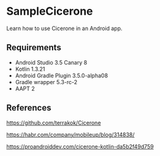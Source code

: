 # SampleCicerone
Learn how to use Cicerone in an Android app.

## Requirements
* Android Studio 3.5 Canary 8
* Kotlin 1.3.21
* Android Gradle Plugin 3.5.0-alpha08
* Gradle wrapper 5.3-rc-2
* AAPT 2

## References
https://github.com/terrakok/Cicerone

https://habr.com/company/mobileup/blog/314838/

https://proandroiddev.com/cicerone-kotlin-da5b2f49d759